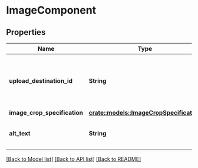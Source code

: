 # ImageComponent

## Properties

Name | Type | Description | Notes
------------ | ------------- | ------------- | -------------
**upload_destination_id** | **String** | This identifier is provided by the Selling Partner API for Uploads. | 
**image_crop_specification** | [**crate::models::ImageCropSpecification**](ImageCropSpecification.md) |  | 
**alt_text** | **String** | The alternative text for the image. | 

[[Back to Model list]](../README.md#documentation-for-models) [[Back to API list]](../README.md#documentation-for-api-endpoints) [[Back to README]](../README.md)


